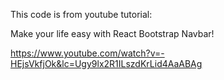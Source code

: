 This code is from youtube tutorial: 

Make your life easy with React Bootstrap Navbar!

https://www.youtube.com/watch?v=-HEjsVkfjOk&lc=Ugy9lx2R1ILszdKrLid4AaABAg